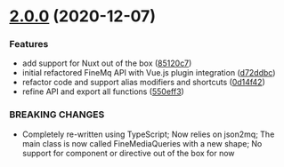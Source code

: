 # [2.0.0](https://github.com/nash403/fine-mq/compare/v1.1.0...2.0.0) (2020-12-07)


### Features

* add support for Nuxt out of the box ([85120c7](https://github.com/nash403/fine-mq/commit/85120c7270b8ec638d368ba60580bcd1c4154c56))
* initial refactored FineMq API with Vue.js plugin integration ([d72ddbc](https://github.com/nash403/fine-mq/commit/d72ddbcd03906fd5a426cdaeeda28680cacb2d5c))
* refactor code and support alias modifiers and shortcuts ([0d14f42](https://github.com/nash403/fine-mq/commit/0d14f42c6cac9698d4c72de23e2802ffd574fa50))
* refine API and export all functions ([550eff3](https://github.com/nash403/fine-mq/commit/550eff3c3f2e50fe98ea7d4f2d87348121823c15))


### BREAKING CHANGES

* Completely re-written using TypeScript;
Now relies on json2mq;
The main class is now called FineMediaQueries with a
new shape;
No support for component or directive out of the box for now
